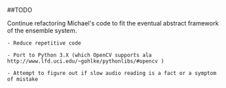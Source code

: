 
##TODO 

Continue refactoring Michael's code to fit the eventual abstract framework of the ensemble system.

    - Reduce repetitive code
    
    - Port to Python 3.X (which OpenCV supports ala http://www.lfd.uci.edu/~gohlke/pythonlibs/#opencv )
    
    - Attempt to figure out if slow audio reading is a fact or a symptom of mistake
    
